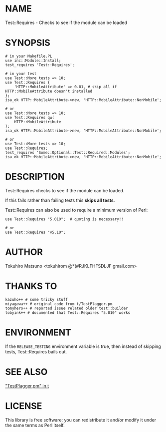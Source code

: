 # NAME

Test::Requires - Checks to see if the module can be loaded

# SYNOPSIS

    # in your Makefile.PL
    use inc::Module::Install;
    test_requires 'Test::Requires';

    # in your test
    use Test::More tests => 10;
    use Test::Requires {
        'HTTP::MobileAttribute' => 0.01, # skip all if HTTP::MobileAttribute doesn't installed
    };
    isa_ok HTTP::MobileAttribute->new, 'HTTP::MobileAttribute::NonMobile';

    # or
    use Test::More tests => 10;
    use Test::Requires qw( 
        HTTP::MobileAttribute
    );
    isa_ok HTTP::MobileAttribute->new, 'HTTP::MobileAttribute::NonMobile';

    # or
    use Test::More tests => 10;
    use Test::Requires;
    test_requires 'Some::Optional::Test::Required::Modules';
    isa_ok HTTP::MobileAttribute->new, 'HTTP::MobileAttribute::NonMobile';

# DESCRIPTION

Test::Requires checks to see if the module can be loaded.

If this fails rather than failing tests this **skips all tests**.

Test::Requires can also be used to require a minimum version of Perl:

    use Test::Requires "5.010";  # quoting is necessary!!
    
    # or
    use Test::Requires "v5.10";

# AUTHOR

Tokuhiro Matsuno &lt;tokuhirom @\*(#RJKLFHFSDLJF gmail.com>

# THANKS TO

    kazuho++ # some tricky stuff
    miyagawa++ # original code from t/TestPlagger.pm
    tomyhero++ # reported issue related older test::builder
    tobyink++ # documented that Test::Requires "5.010" works

# ENVIRONMENT

If the `RELEASE_TESTING` environment variable is true, then instead
of skipping tests, Test::Requires bails out.

# SEE ALSO

["TestPlagger.pm" in t](https://metacpan.org/pod/t#TestPlagger.pm)

# LICENSE

This library is free software; you can redistribute it and/or modify
it under the same terms as Perl itself.
